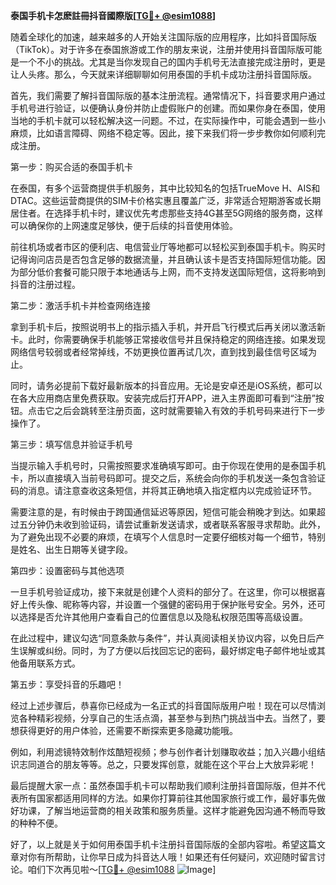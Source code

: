 **泰国手机卡怎麽註冊抖音國際版[[TG💪+ @esim1088](https://t.me/s/esim1088)]**

随着全球化的加速，越来越多的人开始关注国际版的应用程序，比如抖音国际版（TikTok）。对于许多在泰国旅游或工作的朋友来说，注册并使用抖音国际版可能是一个不小的挑战。尤其是当你发现自己的国内手机号无法直接完成注册时，更是让人头疼。那么，今天就来详细聊聊如何用泰国的手机卡成功注册抖音国际版。

首先，我们需要了解抖音国际版的基本注册流程。通常情况下，抖音要求用户通过手机号进行验证，以便确认身份并防止虚假账户的创建。而如果你身在泰国，使用当地的手机卡就可以轻松解决这一问题。不过，在实际操作中，可能会遇到一些小麻烦，比如语言障碍、网络不稳定等。因此，接下来我们将一步步教你如何顺利完成注册。

第一步：购买合适的泰国手机卡

在泰国，有多个运营商提供手机服务，其中比较知名的包括TrueMove H、AIS和DTAC。这些运营商提供的SIM卡价格实惠且覆盖广泛，非常适合短期游客或长期居住者。在选择手机卡时，建议优先考虑那些支持4G甚至5G网络的服务商，这样可以确保你的上网速度足够快，便于后续的抖音使用体验。

前往机场或者市区的便利店、电信营业厅等地都可以轻松买到泰国手机卡。购买时记得询问店员是否包含足够的数据流量，并且确认该卡是否支持国际短信功能。因为部分低价套餐可能只限于本地通话与上网，而不支持发送国际短信，这将影响到抖音的注册过程。

第二步：激活手机卡并检查网络连接

拿到手机卡后，按照说明书上的指示插入手机，并开启飞行模式后再关闭以激活新卡。此时，你需要确保手机能够正常接收信号并且保持稳定的网络连接。如果发现网络信号较弱或者经常掉线，不妨更换位置再试几次，直到找到最佳信号区域为止。

同时，请务必提前下载好最新版本的抖音应用。无论是安卓还是iOS系统，都可以在各大应用商店里免费获取。安装完成后打开APP，进入主界面即可看到“注册”按钮。点击它之后会跳转至注册页面，这时就需要输入有效的手机号码来进行下一步操作了。

第三步：填写信息并验证手机号

当提示输入手机号时，只需按照要求准确填写即可。由于你现在使用的是泰国手机卡，所以直接填入当前号码即可。提交之后，系统会向你的手机发送一条包含验证码的消息。请注意查收这条短信，并将其正确地填入指定框内以完成验证环节。

需要注意的是，有时候由于跨国通信延迟等原因，短信可能会稍晚才到达。如果超过五分钟仍未收到验证码，请尝试重新发送请求，或者联系客服寻求帮助。此外，为了避免出现不必要的麻烦，在填写个人信息时一定要仔细核对每一个细节，特别是姓名、出生日期等关键字段。

第四步：设置密码与其他选项

一旦手机号验证成功，接下来就是创建个人资料的部分了。在这里，你可以根据喜好上传头像、昵称等内容，并设置一个强健的密码用于保护账号安全。另外，还可以选择是否允许其他用户查看自己的位置信息以及隐私权限范围等高级设置。

在此过程中，建议勾选“同意条款与条件”，并认真阅读相关协议内容，以免日后产生误解或纠纷。同时，为了方便以后找回忘记的密码，最好绑定电子邮件地址或其他备用联系方式。

第五步：享受抖音的乐趣吧！

经过上述步骤后，恭喜你已经成为一名正式的抖音国际版用户啦！现在可以尽情浏览各种精彩视频，分享自己的生活点滴，甚至参与到热门挑战当中去。当然了，要想获得更好的用户体验，还需要不断探索更多隐藏功能哦。

例如，利用滤镜特效制作炫酷短视频；参与创作者计划赚取收益；加入兴趣小组结识志同道合的朋友等等。总之，只要发挥创意，就能在这个平台上大放异彩呢！

最后提醒大家一点：虽然泰国手机卡可以帮助我们顺利注册抖音国际版，但并不代表所有国家都适用同样的方法。如果你打算前往其他国家旅行或工作，最好事先做好功课，了解当地运营商的相关政策和服务质量。这样才能避免因沟通不畅而导致的种种不便。

好了，以上就是关于如何用泰国手机卡注册抖音国际版的全部内容啦。希望这篇文章对你有所帮助，让你早日成为抖音达人哦！如果还有任何疑问，欢迎随时留言讨论。咱们下次再见啦～[[TG💪+ @esim1088](https://t.me/s/esim1088) ![Image](https://i.postimg.cc/4NQfJmqS/Snipaste-2025-05-13-00-14-12.png)]